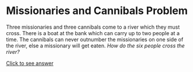 # Missionaries and Cannibals Problem

Three missionaries and three cannibals come to a river which they must cross. 
There is a boat at the bank which can carry up to two people at a time. The 
cannibals can never outnumber the missionaries on one side of the river, else a 
missionary will get eaten. *How do the six people cross the river?*

[Click to see answer](../answers/missionaries_and_cannibals_answer.md)
